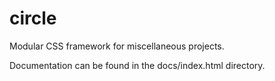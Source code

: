 # circle
Modular CSS framework for miscellaneous projects.

Documentation can be found in the docs/index.html directory.
